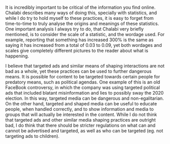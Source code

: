 It is incredibly important to be critical of the information you find online. Chalabi describes many ways of doing this, specially with statistics, and while I do try to hold myself to these practices, it is easy to forget from time-to-time to truly analyse the origins and meanings of these statistics. One important analysis I always try to do, that Chalabi very briefly mentioned, is to consider the scale of a statistic, and the wordage used. For example, reporting that something has increased 300% is the same as saying it has increased from a total of 0.03 to 0.09, yet both wordages and scales give completely different pictures to the reader about what is happening.

I believe that targeted ads and similar means of shaping interactions are not bad as a whole, yet these practices can be used to further dangerous means. It is possible for content to be targeted towards certain people for predatory means, such as political agendas. One example of this is an old FaceBook controversy, in which the company was using targeted political ads that included blatant misinformation and lies to possibly sway the 2020 election. In this way, targeted media can be dangerous and non-egalitarian. On the other hand, targeted and shaped media can be useful to educate people, when handled correctly, and to show information and media to groups that will actually be interested in the content. While I do not think that targeted ads and other similar media shaping practices are outright bad, I do think that there should be stricter regulations on what can and cannot be advertised and targeted, as well as who can be targeted (eg. not targeting ads to children).
